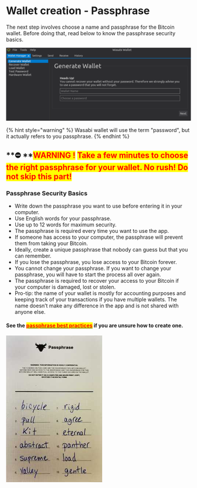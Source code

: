 # Wallet creation - Passphrase

The next step involves choose a name and passphrase for the Bitcoin wallet. Before doing that, read below to know the passphrase security basics.

![](<../.gitbook/assets/image (1).png>)

{% hint style="warning" %}
Wasabi wallet will use the term "password", but it actually refers to you passphrase.
{% endhint %}

## **⛔️ **<mark style="color:red;">**WARNING !**</mark> <mark style="color:red;"></mark><mark style="color:red;">Take a few minutes to choose the right passphrase for your wallet. No rush! Do not skip this part!</mark>

### Passphrase Security Basics

* Write down the passphrase you want to use before entering it in your computer.
* Use English words for your passphrase.
* Use up to 12 words for maximum security.
* The passphrase is required every time you want to use the app.
* If someone has access to your computer, the passphrase will prevent them from taking your Bitcoin.
* Ideally, create a unique passphrase that nobody can guess but that you can remember.
* If you lose the passphrase, you lose access to your Bitcoin forever.
* You cannot change your passphrase. If you want to change your passphrase, you will have to start the process all over again.
* The passphrase is required to recover your access to your Bitcoin if your computer is damaged, lost or stolen.
* Pro-tip: the name of your wallet is mostly for accounting purposes and keeping track of your transactions if you have multiple wallets. The name doesn’t make any difference in the app and is not shared with anyone else.

#### **See the** [<mark style="color:red;">**passphrase best practices**</mark>](https://docs.wasabiwallet.io/using-wasabi/PasswordBestPractices.html) **if you are unsure how to create one.**

![Example of a 12-word passphrase.](../.gitbook/assets/passphrase.jpg)

